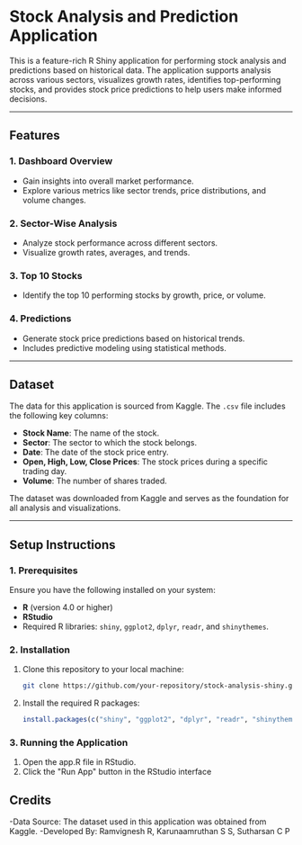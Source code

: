 # **Stock Analysis and Prediction Application**

This is a feature-rich R Shiny application for performing stock analysis and predictions based on historical data. The application supports analysis across various sectors, visualizes growth rates, identifies top-performing stocks, and provides stock price predictions to help users make informed decisions.

---

## **Features**

### **1. Dashboard Overview**
- Gain insights into overall market performance.
- Explore various metrics like sector trends, price distributions, and volume changes.

### **2. Sector-Wise Analysis**
- Analyze stock performance across different sectors.
- Visualize growth rates, averages, and trends.

### **3. Top 10 Stocks**
- Identify the top 10 performing stocks by growth, price, or volume.

### **4. Predictions**
- Generate stock price predictions based on historical trends.
- Includes predictive modeling using statistical methods.

---

## **Dataset**

The data for this application is sourced from Kaggle. The `.csv` file includes the following key columns:
- **Stock Name**: The name of the stock.
- **Sector**: The sector to which the stock belongs.
- **Date**: The date of the stock price entry.
- **Open, High, Low, Close Prices**: The stock prices during a specific trading day.
- **Volume**: The number of shares traded.

The dataset was downloaded from Kaggle and serves as the foundation for all analysis and visualizations.

---

## **Setup Instructions**

### **1. Prerequisites**
Ensure you have the following installed on your system:
- **R** (version 4.0 or higher)
- **RStudio**
- Required R libraries: `shiny`, `ggplot2`, `dplyr`, `readr`, and `shinythemes`.

### **2. Installation**
1. Clone this repository to your local machine:
   ```bash
   git clone https://github.com/your-repository/stock-analysis-shiny.git
2. Install the required R packages:
   ```R
   install.packages(c("shiny", "ggplot2", "dplyr", "readr", "shinythemes"))
### **3. Running the Application**
1. Open the app.R file in RStudio.
2. Click the "Run App" button in the RStudio interface 

## **Credits**
-Data Source: The dataset used in this application was obtained from Kaggle.
-Developed By: Ramvignesh R, Karunaamruthan S S, Sutharsan C P
